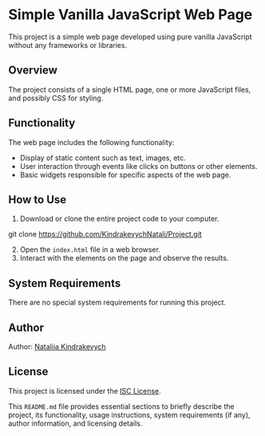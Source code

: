 
# Simple Vanilla JavaScript Web Page

This project is a simple web page developed using pure vanilla JavaScript without any frameworks or libraries.

## Overview

The project consists of a single HTML page, one or more JavaScript files, and possibly CSS for styling.

## Functionality

The web page includes the following functionality:
- Display of static content such as text, images, etc.
- User interaction through events like clicks on buttons or other elements.
- Basic widgets responsible for specific aspects of the web page.

## How to Use

1. Download or clone the entire project code to your computer.

git clone https://github.com/KindrakevychNatali/Project.git

2. Open the `index.html` file in a web browser.
3. Interact with the elements on the page and observe the results.

## System Requirements

There are no special system requirements for running this project.

## Author

Author: [Nataliia Kindrakevych](https://github.com/KindrakevychNatali)

## License

This project is licensed under the [ISC License](link-to-license).


This `README.md` file provides essential sections to briefly describe the project, its functionality, usage instructions, system requirements (if any), author information, and licensing details. 
